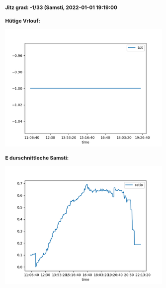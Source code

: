### Jitz grad: -1/33 (Samsti, 2022-01-01 19:19:00

### Hütige Vrlouf:
![Graph](Today.png)

### E durschnittleche Samsti:
![Graph](Samsti.png)
